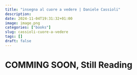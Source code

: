 ```yaml
---
title: "insegna al cuore a vedere | Daniele Cassioli"
description: 
date: 2024-11-04T19:31:32+01:00
image: image.png
categories: ["books"]
slug: cassioli-cuore-a-vedere
tags: []
draft: false
---
```


# COMMING SOON, Still Reading
